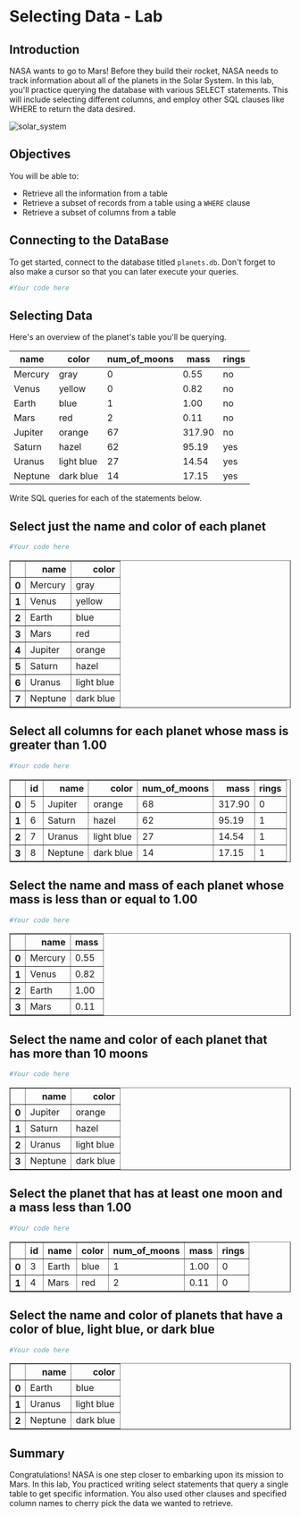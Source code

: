 
# Selecting Data - Lab


## Introduction 

NASA wants to go to Mars! Before they build their rocket, NASA needs to track information about all of the planets in the Solar System. In this lab, you'll practice querying the database with various SELECT statements. This will include selecting different columns, and employ other SQL clauses like WHERE to return the data desired.

![solar_system](https://bilingualcarloscano.files.wordpress.com/2010/05/venus.jpg)

## Objectives
You will be able to:
* Retrieve all the information from a table
* Retrieve a subset of records from a table using a `WHERE` clause
* Retrieve a subset of columns from a table

## Connecting to the DataBase

To get started, connect to the database titled `planets.db`. Don't forget to also make a cursor so that you can later execute your queries.


```python
#Your code here
```

## Selecting Data

Here's an overview of the planet's table you'll be querying.

|name   |color |num_of_moons|mass|rings|
|-------|-------|-------|-------|-------|
|Mercury|gray   |0      |0.55   |no     |
|Venus  |yellow |0      |0.82   |no     |
|Earth  |blue   |1      |1.00   |no     |
|Mars   |red    |2      |0.11   |no     |
|Jupiter|orange |67     |317.90 |no     |
|Saturn |hazel  |62     |95.19  |yes    |
|Uranus |light blue|27  |14.54  |yes    |
|Neptune|dark blue|14   |17.15  |yes    |

Write SQL queries for each of the statements below.

## Select just the name and color of each planet


```python
#Your code here
```




<div>
<style scoped>
    .dataframe tbody tr th:only-of-type {
        vertical-align: middle;
    }

    .dataframe tbody tr th {
        vertical-align: top;
    }

    .dataframe thead th {
        text-align: right;
    }
</style>
<table border="1" class="dataframe">
  <thead>
    <tr style="text-align: right;">
      <th></th>
      <th>name</th>
      <th>color</th>
    </tr>
  </thead>
  <tbody>
    <tr>
      <th>0</th>
      <td>Mercury</td>
      <td>gray</td>
    </tr>
    <tr>
      <th>1</th>
      <td>Venus</td>
      <td>yellow</td>
    </tr>
    <tr>
      <th>2</th>
      <td>Earth</td>
      <td>blue</td>
    </tr>
    <tr>
      <th>3</th>
      <td>Mars</td>
      <td>red</td>
    </tr>
    <tr>
      <th>4</th>
      <td>Jupiter</td>
      <td>orange</td>
    </tr>
    <tr>
      <th>5</th>
      <td>Saturn</td>
      <td>hazel</td>
    </tr>
    <tr>
      <th>6</th>
      <td>Uranus</td>
      <td>light blue</td>
    </tr>
    <tr>
      <th>7</th>
      <td>Neptune</td>
      <td>dark blue</td>
    </tr>
  </tbody>
</table>
</div>



## Select all columns for each planet whose mass is greater than 1.00



```python
#Your code here
```




<div>
<style scoped>
    .dataframe tbody tr th:only-of-type {
        vertical-align: middle;
    }

    .dataframe tbody tr th {
        vertical-align: top;
    }

    .dataframe thead th {
        text-align: right;
    }
</style>
<table border="1" class="dataframe">
  <thead>
    <tr style="text-align: right;">
      <th></th>
      <th>id</th>
      <th>name</th>
      <th>color</th>
      <th>num_of_moons</th>
      <th>mass</th>
      <th>rings</th>
    </tr>
  </thead>
  <tbody>
    <tr>
      <th>0</th>
      <td>5</td>
      <td>Jupiter</td>
      <td>orange</td>
      <td>68</td>
      <td>317.90</td>
      <td>0</td>
    </tr>
    <tr>
      <th>1</th>
      <td>6</td>
      <td>Saturn</td>
      <td>hazel</td>
      <td>62</td>
      <td>95.19</td>
      <td>1</td>
    </tr>
    <tr>
      <th>2</th>
      <td>7</td>
      <td>Uranus</td>
      <td>light blue</td>
      <td>27</td>
      <td>14.54</td>
      <td>1</td>
    </tr>
    <tr>
      <th>3</th>
      <td>8</td>
      <td>Neptune</td>
      <td>dark blue</td>
      <td>14</td>
      <td>17.15</td>
      <td>1</td>
    </tr>
  </tbody>
</table>
</div>



## Select the name and mass of each planet whose mass is less than or equal to 1.00


```python
#Your code here
```




<div>
<style scoped>
    .dataframe tbody tr th:only-of-type {
        vertical-align: middle;
    }

    .dataframe tbody tr th {
        vertical-align: top;
    }

    .dataframe thead th {
        text-align: right;
    }
</style>
<table border="1" class="dataframe">
  <thead>
    <tr style="text-align: right;">
      <th></th>
      <th>name</th>
      <th>mass</th>
    </tr>
  </thead>
  <tbody>
    <tr>
      <th>0</th>
      <td>Mercury</td>
      <td>0.55</td>
    </tr>
    <tr>
      <th>1</th>
      <td>Venus</td>
      <td>0.82</td>
    </tr>
    <tr>
      <th>2</th>
      <td>Earth</td>
      <td>1.00</td>
    </tr>
    <tr>
      <th>3</th>
      <td>Mars</td>
      <td>0.11</td>
    </tr>
  </tbody>
</table>
</div>



## Select the name and color of each planet that has more than 10 moons


```python
#Your code here
```




<div>
<style scoped>
    .dataframe tbody tr th:only-of-type {
        vertical-align: middle;
    }

    .dataframe tbody tr th {
        vertical-align: top;
    }

    .dataframe thead th {
        text-align: right;
    }
</style>
<table border="1" class="dataframe">
  <thead>
    <tr style="text-align: right;">
      <th></th>
      <th>name</th>
      <th>color</th>
    </tr>
  </thead>
  <tbody>
    <tr>
      <th>0</th>
      <td>Jupiter</td>
      <td>orange</td>
    </tr>
    <tr>
      <th>1</th>
      <td>Saturn</td>
      <td>hazel</td>
    </tr>
    <tr>
      <th>2</th>
      <td>Uranus</td>
      <td>light blue</td>
    </tr>
    <tr>
      <th>3</th>
      <td>Neptune</td>
      <td>dark blue</td>
    </tr>
  </tbody>
</table>
</div>



## Select the planet that has at least one moon and a mass less than 1.00


```python
#Your code here
```




<div>
<style scoped>
    .dataframe tbody tr th:only-of-type {
        vertical-align: middle;
    }

    .dataframe tbody tr th {
        vertical-align: top;
    }

    .dataframe thead th {
        text-align: right;
    }
</style>
<table border="1" class="dataframe">
  <thead>
    <tr style="text-align: right;">
      <th></th>
      <th>id</th>
      <th>name</th>
      <th>color</th>
      <th>num_of_moons</th>
      <th>mass</th>
      <th>rings</th>
    </tr>
  </thead>
  <tbody>
    <tr>
      <th>0</th>
      <td>3</td>
      <td>Earth</td>
      <td>blue</td>
      <td>1</td>
      <td>1.00</td>
      <td>0</td>
    </tr>
    <tr>
      <th>1</th>
      <td>4</td>
      <td>Mars</td>
      <td>red</td>
      <td>2</td>
      <td>0.11</td>
      <td>0</td>
    </tr>
  </tbody>
</table>
</div>



## Select the name and color of planets that have a color of blue, light blue, or dark blue


```python
#Your code here
```




<div>
<style scoped>
    .dataframe tbody tr th:only-of-type {
        vertical-align: middle;
    }

    .dataframe tbody tr th {
        vertical-align: top;
    }

    .dataframe thead th {
        text-align: right;
    }
</style>
<table border="1" class="dataframe">
  <thead>
    <tr style="text-align: right;">
      <th></th>
      <th>name</th>
      <th>color</th>
    </tr>
  </thead>
  <tbody>
    <tr>
      <th>0</th>
      <td>Earth</td>
      <td>blue</td>
    </tr>
    <tr>
      <th>1</th>
      <td>Uranus</td>
      <td>light blue</td>
    </tr>
    <tr>
      <th>2</th>
      <td>Neptune</td>
      <td>dark blue</td>
    </tr>
  </tbody>
</table>
</div>



## Summary

Congratulations! NASA is one step closer to embarking upon its mission to Mars. In this lab, You practiced writing select statements that query a single table to get specific information. You also used other clauses and specified column names to cherry pick the data we wanted to retrieve. 
